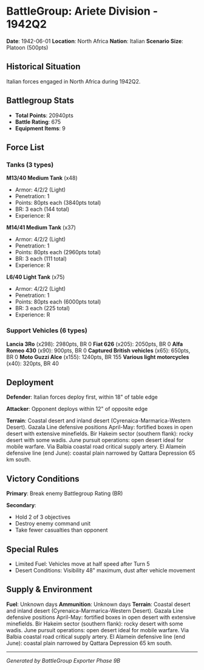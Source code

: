# BattleGroup: Ariete Division - 1942Q2

**Date**: 1942-06-01
**Location**: North Africa
**Nation**: Italian
**Scenario Size**: Platoon (500pts)

## Historical Situation

Italian forces engaged in North Africa during 1942Q2.

## Battlegroup Stats

- **Total Points**: 20940pts
- **Battle Rating**: 675
- **Equipment Items**: 9

## Force List

### Tanks (3 types)

**M13/40 Medium Tank** (x48)
- Armor: 4/2/2 (Light)
- Penetration: 1
- Points: 80pts each (3840pts total)
- BR: 3 each (144 total)
- Experience: R

**M14/41 Medium Tank** (x37)
- Armor: 4/2/2 (Light)
- Penetration: 1
- Points: 80pts each (2960pts total)
- BR: 3 each (111 total)
- Experience: R

**L6/40 Light Tank** (x75)
- Armor: 4/2/2 (Light)
- Penetration: 1
- Points: 80pts each (6000pts total)
- BR: 3 each (225 total)
- Experience: R

### Support Vehicles (6 types)

**Lancia 3Ro** (x298): 2980pts, BR 0
**Fiat 626** (x205): 2050pts, BR 0
**Alfa Romeo 430** (x90): 900pts, BR 0
**Captured British vehicles** (x65): 650pts, BR 0
**Moto Guzzi Alce** (x155): 1240pts, BR 155
**Various light motorcycles** (x40): 320pts, BR 40

## Deployment

**Defender**: Italian forces deploy first, within 18" of table edge

**Attacker**: Opponent deploys within 12" of opposite edge

**Terrain**: Coastal desert and inland desert (Cyrenaica-Marmarica-Western Desert). Gazala Line defensive positions April-May: fortified boxes in open desert with extensive minefields. Bir Hakeim sector (southern flank): rocky desert with some wadis. June pursuit operations: open desert ideal for mobile warfare. Via Balbia coastal road critical supply artery. El Alamein defensive line (end June): coastal plain narrowed by Qattara Depression 65 km south.

## Victory Conditions

**Primary**: Break enemy Battlegroup Rating (BR)

**Secondary**:
- Hold 2 of 3 objectives
- Destroy enemy command unit
- Take fewer casualties than opponent

## Special Rules

- Limited Fuel: Vehicles move at half speed after Turn 5
- Desert Conditions: Visibility 48" maximum, dust after vehicle movement

## Supply & Environment

**Fuel**: Unknown days
**Ammunition**: Unknown days
**Terrain**: Coastal desert and inland desert (Cyrenaica-Marmarica-Western Desert). Gazala Line defensive positions April-May: fortified boxes in open desert with extensive minefields. Bir Hakeim sector (southern flank): rocky desert with some wadis. June pursuit operations: open desert ideal for mobile warfare. Via Balbia coastal road critical supply artery. El Alamein defensive line (end June): coastal plain narrowed by Qattara Depression 65 km south.

---

*Generated by BattleGroup Exporter Phase 9B*
